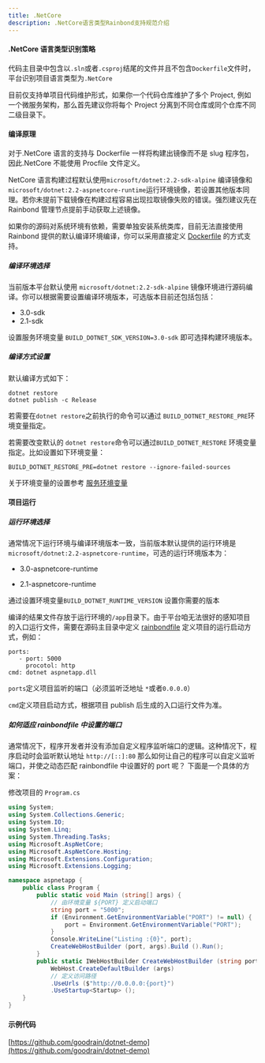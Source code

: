 ```yaml
---
title: .NetCore
description: .NetCore语言类型Rainbond支持规范介绍
---
```


#### .NetCore 语言类型识别策略

代码主目录中包含以`.sln`或者`.csproj`结尾的文件并且不包含`Dockerfile`文件时，平台识别项目语言类型为`.NetCore`

目前仅支持单项目代码维护形式，如果你一个代码仓库维护了多个 Project, 例如一个微服务架构，那么首先建议你将每个 Project 分离到不同仓库或同个仓库不同二级目录下。

#### 编译原理

对于.NetCore 语言的支持与 Dockerfile 一样将构建出镜像而不是 slug 程序包，因此.NetCore 不能使用 Procfile 文件定义。

NetCore 语言构建过程默认使用`microsoft/dotnet:2.2-sdk-alpine` 编译镜像和`microsoft/dotnet:2.2-aspnetcore-runtime`运行环境镜像，若设置其他版本同理。若你未提前下载镜像在构建过程容易出现拉取镜像失败的错误。强烈建议先在 Rainbond 管理节点提前手动获取上述镜像。

如果你的源码对系统环境有依赖，需要单独安装系统类库，目前无法直接使用 Rainbond 提供的默认编译环境编译，你可以采用直接定义 [Dockerfile](./dockefile) 的方式支持。

##### 编译环境选择

当前版本平台默认使用 `microsoft/dotnet:2.2-sdk-alpine` 镜像环境进行源码编译。你可以根据需要设置编译环境版本，可选版本目前还包括包括：

- 3.0-sdk
- 2.1-sdk

设置服务环境变量 `BUILD_DOTNET_SDK_VERSION=3.0-sdk` 即可选择构建环境版本。

##### 编译方式设置

默认编译方式如下：

```
dotnet restore
dotnet publish -c Release
```

若需要在`dotnet restore`之前执行的命令可以通过 `BUILD_DOTNET_RESTORE_PRE`环境变量指定。

若需要改变默认的 `dotnet restore`命令可以通过`BUILD_DOTNET_RESTORE` 环境变量指定。比如设置如下环境变量：

```
BUILD_DOTNET_RESTORE_PRE=dotnet restore --ignore-failed-sources
```

关于环境变量的设置参考 [服务环境变量](/docs/use-manual/user-manual/component-dev/service-env)

#### 项目运行

##### 运行环境选择

通常情况下运行环境与编译环境版本一致，当前版本默认提供的运行环境是`microsoft/dotnet:2.2-aspnetcore-runtime`，可选的运行环境版本为：

- 3.0-aspnetcore-runtime

- 2.1-aspnetcore-runtime

通过设置环境变量`BUILD_DOTNET_RUNTIME_VERSION` 设置你需要的版本

编译的结果文件存放于运行环境的`/app`目录下。由于平台咱无法很好的感知项目的入口运行文件，需要在源码主目录中定义 [rainbondfile](/docs/use-manual/component-create/language-support/rainbondfile) 定义项目的运行启动方式，例如：

```
ports:
   - port: 5000
     procotol: http
cmd: dotnet aspnetapp.dll
```

`ports`定义项目监听的端口（必须监听泛地址 `*`或者`0.0.0.0`）

`cmd`定义项目启动方式，根据项目 publish 后生成的入口运行文件为准。

##### 如何适应 rainbondfile 中设置的端口

通常情况下，程序开发者并没有添加自定义程序监听端口的逻辑。这种情况下，程序启动时会监听默认地址 `http://[::]:80`
那么如何让自己的程序可以自定义监听端口，并使之动态匹配 rainbondfile 中设置好的 port 呢？
下面是一个具体的方案：

修改项目的 `Program.cs`

```cs
using System;
using System.Collections.Generic;
using System.IO;
using System.Linq;
using System.Threading.Tasks;
using Microsoft.AspNetCore;
using Microsoft.AspNetCore.Hosting;
using Microsoft.Extensions.Configuration;
using Microsoft.Extensions.Logging;

namespace aspnetapp {
    public class Program {
        public static void Main (string[] args) {
            // 由环境变量 ${PORT} 定义启动端口
            string port = "5000";
            if (Environment.GetEnvironmentVariable("PORT") != null) {
                port = Environment.GetEnvironmentVariable("PORT");
            }
            Console.WriteLine("Listing :{0}", port);
            CreateWebHostBuilder (port, args).Build ().Run();
        }
        public static IWebHostBuilder CreateWebHostBuilder (string port, string[] args) =>
            WebHost.CreateDefaultBuilder (args)
            // 定义访问路径
            .UseUrls ($"http://0.0.0.0:{port}")
            .UseStartup<Startup> ();
    }
}
```

#### 示例代码

[https://github.com/goodrain/dotnet-demo](https://github.com/goodrain/dotnet-demo)
